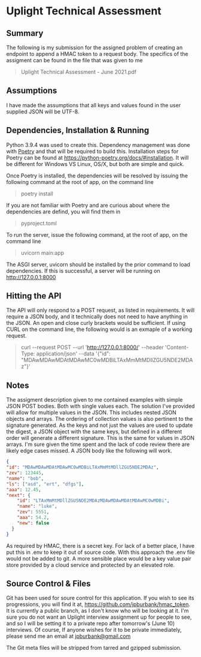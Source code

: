 # Uplight Technical Assessment

## Summary

The following is my submission for the assigned problem of creating an endpoint to append a HMAC token to a request body. The specifics of the assigment can be found in the file that was given to me
>Uplight Technical Assessment - June 2021.pdf

## Assumptions
I have made the assumptions that all keys and values found in the user supplied JSON will be UTF-8.
## Dependencies, Installation & Running
Python 3.9.4 was used to create this. Dependency management was done with [Poetry](https://python-poetry.org/) and that will be required to build this. Installation steps for Poetry can be found at https://python-poetry.org/docs/#installation. It will be different for Windows VS Linux, OS/X, but both are simple and quick.

Once Poetry is installed, the dependencies will be resolved by issuing the following command at the root of app, on the command line
>poetry install

If you are not familiar with Poetry and are curious about where the dependencies are defind, you will find them in 
> pyproject.toml
 
To run the server, issue the following command, at the root of app, on the command line
>uvicorn main:app

The ASGI server, uvicorn should be installed by the prior command to load dependencies. If this is successful, a server will be running on http://127.0.0.1:8000

## Hitting the API
The API will only respond to a POST request, as listed in requirements. It will require a JSON body, and it technically does not need to have anything in the JSON. An open and close curly brackets would be sufficient. If using CURL on the command line, the following would is an exmaple of a working request.

>curl --request POST --url 'http://127.0.0.1:8000/' --header 'Content-Type: application/json' --data '{"id": "MDAwMDAwMDAtMDAwMC0wMDBiLTAxMmMtMDllZGU5NDE2MDAz"}'

## Notes
The assigment description given to me contained examples with simple JSON POST bodies. Both with single values each. The solution I've provided will allow for multiple values in the JSON. This includes nested JSON objects and arrays. The ordering of collection values is also pertinent to the signature generated. As the keys and not just the values are used to update the digest, a JSON object with the same keys, but defined in a different order will generate a different signature. This is the same for values in JSON arrays. I'm sure given the time spent and the lack of code review there are likely edge cases missed. A JSON body like the following will work.

```json
{
"id": "MDAwMDAwMDAtMDAwMC0wMDBiLTAxMmMtMDllZGU5NDE2MDAz",
"zev": 123445,
"name": "bob",
"ls": ["asd", "ert", "dfgs"],
"aaa": 12.45,
"next": {
	"id": "LTAxMmMtMDllZGU5NDE2MDAzMDAwMDAwMDAtMDAwMC0wMDBi",
	"name": "luke",
	"zev": 5551,
	"aaa": 54.2,
	"new": false
  }
}
```

As required by HMAC, there is a secret key. For lack of a better place, I have put this in .env to keep it out of source code. With this approach the .env file would not be added to git. A more sensible place would be a key value pair store provided by a cloud service and protected by an elevated role. 

## Source Control & Files
Git has been used for soure control for this application. If you wish to see its progressions, you will find it at, https://github.com/jpburbank/hmac_token. It is currently a public branch, as I don't know who will be looking at it. I'm sure you do not want an Uplight interview assignment up for people to see, and so I will be setting it to a private repo after tomorrow's (June 10) interviews. Of course, If anyone wishes for it to be private immediately, please send me an email at jpburbank@gmail.com

The Git meta files will be stripped from tarred and gzipped submission.